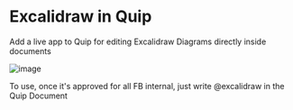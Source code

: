 # Excalidraw in Quip

Add a live app to Quip for editing Excalidraw Diagrams directly inside documents

![image](https://user-images.githubusercontent.com/11450027/122295262-d8fc2780-cead-11eb-931f-c844180267ea.png)


To use, once it's approved for all FB internal, just write @excalidraw in the Quip Document




